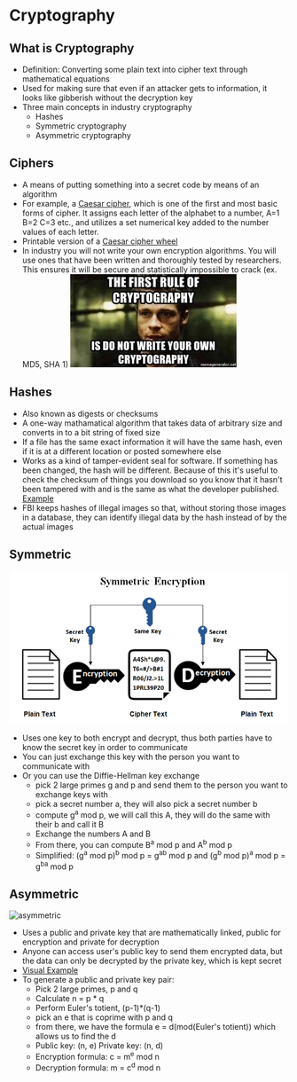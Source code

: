 # Cryptography

## What is Cryptography
* Definition: Converting some plain text into cipher text through mathematical equations
* Used for making sure that even if an attacker gets to information, it looks like gibberish without the decryption key
* Three main concepts in industry cryptography
  * Hashes
  * Symmetric cryptography
  * Asymmetric cryptography

## Ciphers
* A means of putting something into a secret code by means of an algorithm
* For example, a [Caesar cipher](https://cryptii.com/pipes/caesar-cipher), which is one of the first and most basic forms of cipher. It assigns each letter of the alphabet to a number, A=1 B=2 C=3 etc., and utilizes a set numerical key added to the number values of each letter.
* Printable version of a [Caesar cipher wheel](https://fprint.net/wp-content/uploads/printable-cipher-wheel.pdf)
* In industry you will not write your own encryption algorithms. You will use ones that have been written and thoroughly tested by researchers. This ensures it will be secure and statistically impossible to crack (ex. MD5, SHA 1)
![meme](https://github.com/OKStateACM/CryptographyNotes/blob/master/crypto%20meme.jpeg)

## Hashes 
* Also known as digests or checksums
* A one-way mathamatical algorithm that takes data of arbitrary size and converts in to a bit string of fixed size
* If a file has the same exact information it will have the same hash, even if it is at a different location or posted somewhere else
* Works as a kind of tamper-evident seal for software. If something has been changed, the hash will be different. Because of this it's useful to check the checksum of things you download so you know that it hasn't been tampered with and is the same as what the developer published. [Example](https://www.kali.org/downloads/)
* FBI keeps hashes of illegal images so that, without storing those images in a database, they can identify illegal data by the hash instead of by the actual images

## Symmetric
![symmetric](https://github.com/OKStateACM/CryptographyNotes/blob/master/symmetric%20diagram.png)
* Uses one key to both encrypt and decrypt, thus both parties have to know the secret key in order to communicate
* You can just exchange this key with the person you want to communicate with
* Or you can use the Diffie-Hellman key exchange
	* pick 2 large primes g and p and send them to the person you want to exchange keys with
	* pick a secret number a, they will also pick a secret number b
	* compute g<sup>a</sup> mod p, we will call this A, they will do the same with their b and call it B
	* Exchange the numbers A and B
	* From there, you can compute B<sup>a</sup> mod p and A<sup>b</sup> mod p
	* Simplified: (g<sup>a</sup> mod p)<sup>b</sup> mod p = g<sup>ab</sup> mod p and (g<sup>b</sup> mod p)<sup>a</sup> mod p = g<sup>ba</sup> mod p

## Asymmetric
![asymmetric](https://imgur.com/a/iLeIrfl)
* Uses a public and private key that are mathematically linked, public for encryption and private for decryption
* Anyone can access user's public key to send them encrypted data, but the data can only be decrypted by the private key, which is kept secret
* [Visual Example](https://youtu.be/vgTtHV04xRI?list=WL&t=116)
* To generate a public and private key pair:
	* Pick 2 large primes, p and q
	* Calculate n = p * q
	* Perform Euler's totient, (p-1)*(q-1)
	* pick an e that is coprime with p and q
	* from there, we have the formula e = d(mod(Euler's totient)) which allows us to find the d
	* Public key: (n, e) Private key: (n, d)
	* Encryption formula: c = m<sup>e</sup> mod n
	* Decryption formula: m = c<sup>d</sup> mod n
